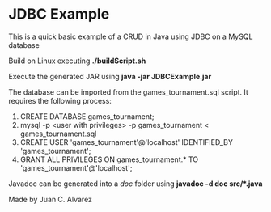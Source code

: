 # JDBC Example

This is a quick basic example of a CRUD in Java using JDBC on a MySQL database

Build on Linux executing **./buildScript.sh**

Execute the generated JAR using **java -jar JDBCExample.jar**

The database can be imported from the games\_tournament.sql script. It requires the following process:

1. CREATE DATABASE games\_tournament;
2. mysql -p \<user with privileges\> -p games\_tournament < games\_tournament.sql
3. CREATE USER 'games\_tournament'@'localhost' IDENTIFIED\_BY 'games\_tournament';
4. GRANT ALL PRIVILEGES ON games\_tournament.\* TO 'games_tournament'@'localhost';


Javadoc can be generated into a _doc_ folder using **javadoc -d doc src/\*.java**

Made by Juan C. Alvarez
